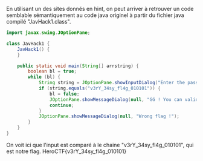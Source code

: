 En utilisant un des sites donnés en hint, on peut arriver à retrouver un code semblable sémantiquement au code java originel à partir du fichier java compilé "JavHack1.class".

```java
import javax.swing.JOptionPane;

class JavHack1 {
    JavHack1() {
    }

    public static void main(String[] arrstring) {
        boolean bl = true;
        while (bl) {
            String string = JOptionPane.showInputDialog("Enter the password :");
            if (string.equals("v3rY_34sy_fl4g_010101")) {
                bl = false;
                JOptionPane.showMessageDialog(null, "GG ! You can validate the challenge with this password");
                continue;
            }
            JOptionPane.showMessageDialog(null, "Wrong flag !");
        }
    }
}
```
On voit ici que l'input est comparé à le chaine "v3rY_34sy_fl4g_010101", qui est notre flag.
HeroCTF{v3rY_34sy_fl4g_010101}
